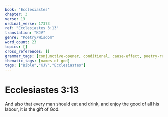 ```yaml
---
book: "Ecclesiastes"
chapter: 3
verse: 13
ordinal_verse: 17373
ref: "Ecclesiastes 3:13"
translation: "KJV"
genre: "Poetry/Wisdom"
word_count: 23
topics: []
cross_references: []
grammar_tags: [conjunctive-opener, conditional, cause-effect, poetry-register]
thematic_tags: [names-of-god]
tags: ["Bible","KJV","Ecclesiastes"]
---
```


# Ecclesiastes 3:13

And also that every man should eat and drink, and enjoy the good of all his labour, it is the gift of God.
